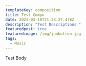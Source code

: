 ```yaml
---
templateKey: composition
title: Test Compo
date: 2023-03-18T21:28:27.478Z
description: "Test Descriptions "
featuredpost: true
featuredimage: /img/jumbotron.jpg
tags:
  - Music
---
```

Test Body